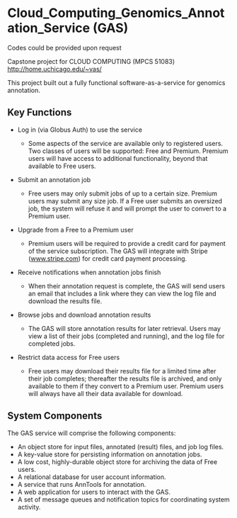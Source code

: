 # Cloud_Computing_Genomics_Annotation_Service (GAS)

Codes could be provided upon request

Capstone project for CLOUD COMPUTING (MPCS 51083)
http://home.uchicago.edu/~vas/

This project built out a fully functional software-as-a-service for genomics annotation. 

## Key Functions
* Log in (via Globus Auth) to use the service 
  * Some aspects of the service are available only to registered users. Two classes of users will be supported: Free and Premium. Premium users will have access to additional functionality, beyond that available to Free users.

* Submit an annotation job 
  * Free users may only submit jobs of up to a certain size. Premium users may submit any size job. If a Free user submits an oversized job, the system will refuse it and will prompt the user to convert to a Premium user.

* Upgrade from a Free to a Premium user
  * Premium users will be required to provide a credit card for payment of the service subscription. The GAS will integrate with Stripe (www.stripe.com) for credit card payment processing. 
 
* Receive notifications when annotation jobs finish 
  * When their annotation request is complete, the GAS will send users an email that includes a link where they can view the log file and download the results file.

* Browse jobs and download annotation results 
  * The GAS will store annotation results for later retrieval. Users may view a list of their jobs (completed and running), and the log file for completed jobs.

* Restrict data access for Free users
  * Free users may download their results file for a limited time after their job completes; thereafter the results file is archived, and only available to them if they convert to a Premium user. Premium users will always have all their data available for download.


## System Components
The GAS service will comprise the following components:
* An object store for input files, annotated (result) files, and job log files.
* A key-value store for persisting information on annotation jobs. 
* A low cost, highly-durable object store for archiving the data of Free users. 
* A relational database for user account information.
* A service that runs AnnTools for annotation.
* A web application for users to interact with the GAS.
* A set of message queues and notification topics for coordinating system activity.

